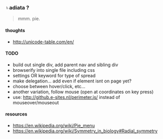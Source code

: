### ♄adiata ?

> mmm. pie.

#### thoughts
- http://unicode-table.com/en/

#### TODO
- build out single div, add parent nav and sibling div
- browserify into single file including css
- settings OR keyword for type of spread
- make delegation... add even if element isnt on page yet?
- choose between hover/click, etc...
- another variation, follow mouse (open at coordinates on key press)
- use: http://github.e-sites.nl/perimeter.js/ instead of mouseover/mouseout

#### resources
- https://en.wikipedia.org/wiki/Pie_menu
- https://en.wikipedia.org/wiki/Symmetry_in_biology#Radial_symmetry